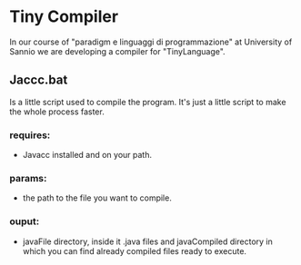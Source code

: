# Tiny Compiler
In our course of "paradigm e linguaggi di programmazione" at University of Sannio we are developing a compiler for "TinyLanguage".

## Jaccc.bat
Is a little script used to compile the program. It's just a little script to make the whole process faster.

### requires: 
 - Javacc installed and on your path.

### params:
 - the path to the file you want to compile.

### ouput:
- javaFile directory, inside it .java files and javaCompiled directory in which you can find already compiled files ready to execute.
